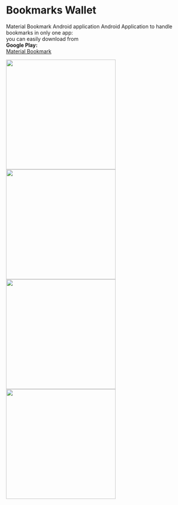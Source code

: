 # Bookmarks Wallet
Material Bookmark Android application
Android Application to handle bookmarks in only one app: <br>
you can easily download from <br>
<b>Google Play:</b><br>
[Material Bookmark](https://play.google.com/store/apps/details?id=com.application.material.bookmarkswallet.app&hl=en-gb)

<img width="300" src="https://lh3.googleusercontent.com/NE_rfDbMPMTqpIM4lz8HofRmwkF5MCBqyc3xc_6d0VAn3izxDZTX6pe93wryaQHvBf0=h900-rw">
<img width="300" src="https://lh3.googleusercontent.com/_tZhvk-z4ekNTFmjiPmXffA_PhPsArNmthflKDFwmXeSoL5f3Ib1blRsMLEgbodsJwA=h900-rw">
<img width="300" src="https://lh3.googleusercontent.com/MV_XQ_WBi3jS-RWQRi7UqZKT_56T4HIK0XTyMqkBujItcvp9DxuwdOsA2PcWGqr-Uv4=h900-rw">
<img width="300" src="https://lh3.googleusercontent.com/OtkbFdXJi9gNakIbWoUASW1lWMpPdbHkX5334MQ2bZAoFVpHVNnpMpgD-Ze8_HNLuSs=h900-rw">
